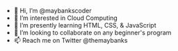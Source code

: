 - 👋 Hi, I’m @maybankscoder
- 👀 I’m interested in Cloud Computing
- 🌱 I’m presently learning HTML, CSS, & JavaScript
- 💞️ I’m looking to collaborate on any beginner's program
- 📫 Reach me on Twitter @themaybanks

<!---
maybankscoder/maybankscoder is a ✨ special ✨ repository because its `README.md` (this file) appears on your GitHub profile.
You can click the Preview link to take a look at your changes.
--->
